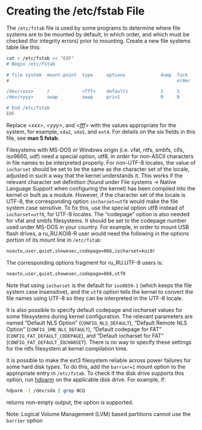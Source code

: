 # Creating the /etc/fstab File

The `/etc/fstab` file is used by some programs to determine where file systems are to be mounted by default, in which order, and which must be checked (for integrity errors) prior to mounting. Create a new file systems table like this:

```sh
cat > /etc/fstab << "EOF"
# Begin /etc/fstab

# file system  mount-point  type     options             dump  fsck
#                                                              order

/dev/<xxx>     /            <fff>    defaults            1     1
/dev/<yyy>     swap         swap     pri=1               0     0

# End /etc/fstab
EOF
```

Replace _\<xxx>_, _\<yyy>_, and _\<fff>_ with the values appropriate for the system, for example, `sda2`, `sda5`, and `ext4`. For details on the six fields in this file, see **man 5 fstab**.

Filesystems with MS-DOS or Windows origin (i.e. vfat, ntfs, smbfs, cifs, iso9660, udf) need a special option, utf8, in order for non-ASCII characters in file names to be interpreted properly. For non-UTF-8 locales, the value of `iocharset` should be set to be the same as the character set of the locale, adjusted in such a way that the kernel understands it. This works if the relevant character set definition (found under File systems -> Native Language Support when configuring the kernel) has been compiled into the kernel or built as a module. However, if the character set of the locale is UTF-8, the corresponding option `iocharset=utf8` would make the file system case sensitive. To fix this, use the special option utf8 instead of `iocharset=utf8`, for UTF-8 locales. The “codepage” option is also needed for vfat and smbfs filesystems. It should be set to the codepage number used under MS-DOS in your country. For example, in order to mount USB flash drives, a ru_RU.KOI8-R user would need the following in the options portion of its mount line in `/etc/fstab`:

```sh
noauto,user,quiet,showexec,codepage=866,iocharset=koi8r
```

The corresponding options fragment for ru_RU.UTF-8 users is:

```sh
noauto,user,quiet,showexec,codepage=866,utf8
```

Note that using `iocharset` is the default for `iso8859-1` (which keeps the file system case insensitive), and the `utf8` option tells the kernel to convert the file names using UTF-8 so they can be interpreted in the UTF-8 locale.

It is also possible to specify default codepage and iocharset values for some filesystems during kernel configuration. The relevant parameters are named “Default NLS Option” (`CONFIG_NLS_DEFAULT`), “Default Remote NLS Option” (`CONFIG_SMB_NLS_DEFAULT`), “Default codepage for FAT” (`CONFIG_FAT_DEFAULT_CODEPAGE`), and “Default iocharset for FAT” (`CONFIG_FAT_DEFAULT_IOCHARSET`). There is no way to specify these settings for the ntfs filesystem at kernel compilation time.

It is possible to make the ext3 filesystem reliable across power failures for some hard disk types. To do this, add the `barrier=1` mount option to the appropriate entry in `/etc/fstab`. To check if the disk drive supports this option, run [hdparm](http://www.linuxfromscratch.org/blfs/view/8.4/general/hdparm.html) on the applicable disk drive. For example, if:

```sh
hdparm -I /dev/sda | grep NCQ
```

returns non-empty output, the option is supported.

Note: Logical Volume Management (LVM) based partitions cannot use the `barrier` option
